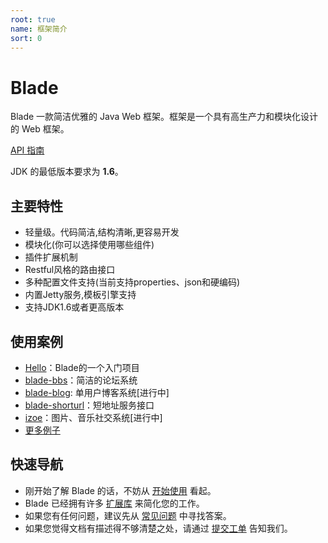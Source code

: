 ```yaml
---
root: true
name: 框架简介
sort: 0
---
```


# Blade

Blade 一款简洁优雅的 Java Web 框架。框架是一个具有高生产力和模块化设计的 Web 框架。

[API 指南](https://gowalker.org/github.com/Unknwon/macaron)

JDK 的最低版本要求为 **1.6**。

## 主要特性

- 轻量级。代码简洁,结构清晰,更容易开发
- 模块化(你可以选择使用哪些组件)
- 插件扩展机制
- Restful风格的路由接口
- 多种配置文件支持(当前支持properties、json和硬编码)
- 内置Jetty服务,模板引擎支持
- 支持JDK1.6或者更高版本

## 使用案例

- [Hello](https://github.com/bladejava/hello)：Blade的一个入门项目
- [blade-bbs](https://github.com/bladejava/blade-bbs)：简洁的论坛系统
- [blade-blog](https://github.com/bladejava/blade-blog): 单用户博客系统[进行中]
- [blade-shorturl](http://gopm.io)：短地址服务接口
- [izoe](https://github.com/biezhi/izoe)：图片、音乐社交系统[进行中]
- [更多例子](https://github.com/bladejava)

## 快速导航

- 刚开始了解 Blade 的话，不妨从 [开始使用](/docs/intro/getting_started) 看起。
- Blade 已经拥有许多 [扩展库](/docs/middlewares) 来简化您的工作。
- 如果您有任何问题，建议先从 [常见问题](/docs/faqs) 中寻找答案。
- 如果您觉得文档有描述得不够清楚之处，请通过 [提交工单](https://github.com/biezhi/blade/docs/issues) 告知我们。
